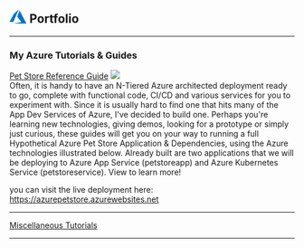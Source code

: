 ## <img style="width:6%;" src="azure.svg"> Portfolio

---

### My Azure Tutorials & Guides

[ Pet Store Reference Guide](/azure-cloud/petstore)
<img src="https://github.com/chtrembl/azure-cloud/raw/main/petstore/petstore_architecture.png?raw=true"/>
<br>
Often, it is handy to have an N-Tiered Azure architected deployment ready to go, complete with functional code, CI/CD and various services for you to experiment with. Since it is usually hard to find one that hits many of the App Dev Services of Azure, I've decided to build one. Perhaps you're learning new technologies, giving demos, looking for a prototype or simply just curious, these guides will get you on your way to running a full Hypothetical Azure Pet Store Application & Dependencies, using the Azure technologies illustrated below. Already built are two applications that we will be deploying to Azure App Service (petstoreapp) and Azure Kubernetes Service (petstoreservice). View to learn more!
<p>
you can visit the live deployment here: <a href="https://azurepetstore.azurewebsites.net">https://azurepetstore.azurewebsites.net</a>

---

[Miscellaneous  Tutorials](/azure-cloud/misc)

---

